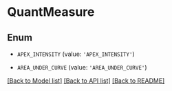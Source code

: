 # QuantMeasure


## Enum

* `APEX_INTENSITY` (value: `'APEX_INTENSITY'`)

* `AREA_UNDER_CURVE` (value: `'AREA_UNDER_CURVE'`)

[[Back to Model list]](../README.md#documentation-for-models) [[Back to API list]](../README.md#documentation-for-api-endpoints) [[Back to README]](../README.md)


